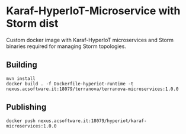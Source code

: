 # Karaf-HyperIoT-Microservice with Storm dist

Custom docker image with Karaf-HyperIoT microservices and Storm binaries required for managing Storm topologies.

## Building
```
mvn install
docker build . -f Dockerfile-hyperiot-runtime -t nexus.acsoftware.it:18079/terranova/terranova-microservices:1.0.0
```

## Publishing
```
docker push nexus.acsoftware.it:18079/hyperiot/karaf-microservices:1.0.0
```


